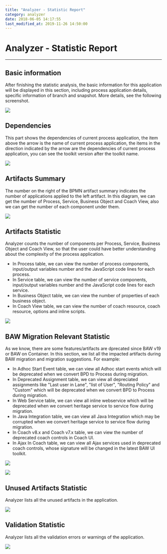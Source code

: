 ```yaml
---
title: "Analyzer - Statistic Report"
category: analyzer
date: 2018-06-05 14:17:55
last_modified_at: 2019-11-26 14:50:00
---
```


# Analyzer - Statistic Report
***

## Basic information
   
   After finishing the statistic analysis, the basic information for this application will be displayed in this section, including process application details, specific information of branch and snapshot. More details, see the following screenshot.

   ![][basic_info]

  
## Dependencies

   This part shows the dependencies of current process application, the item above the arrow is the name of current process application, the items in the direction indicated by the arrow are the dependencies of current process application, you can see the toolkit version after the toolkit name. 

   ![][dependencies]

## Artifacts Summary

   The number on the right of the BPMN artifact summary indicates the number of applications applied to the left artifact. In this diagram, we can get the number of Process, Service, Business Object and Coach View, also we can get the number of each component under them.

   ![][bpmn_artifacts_summary]

## Artifacts Statistic

   Analyzer counts the number of components per Process, Service, Business Object and Coach View, so that the user could have better understanding about the complexity of the process application.
   - In Process table, we can view the number of process components, input/output variables number and the JavaScript code lines for each process.
   - In Service table, we can view the number of service components, input/output variables number and the JavaScript code lines for each service.
   - In Business Object table, we can view the number of properties of each business object.
   - In Coach View table, we can view the number of coach resource, coach resource, options and inline scripts.

   ![][bpmn_artifacts_statistic]

## BAW Migration Relevant Statistic
   As we know, there are some features/artifacts are dprecated since BAW v19 or BAW on Container. In this section, we list all the impacted artifacts during BAW migration and migration suggestions. For example:
   - In Adhoc Start Event table, we can view all Adhoc start events which will be deprecated when we convert BPD to Process during migration.
   - In Deprecated Assignment table, we can view all depreciated assignments like "Last user in Lane", "list of User", "Routing Policy" and "Custom" which will be  deprecated when we convert BPD to Process during migration.
   - In Web Service table, we can view all inline webservice which will be deprecated when we convert heritage service to service flow during migration.
   - In Java Integration table, we can view all Java Integration which may be corrupted when we convert heritage service to service flow during migration.
   - In Coach v8.x and Coach v7.x table, we can view the number of deprecated coach controls in Coach UI.
   - In Ajax In Coach table, we can view all Ajax services used in deprecated coach controls, whose signature will be changed in the latest BAW UI toolkit.

   ![][migrate]

   ![][migrate_container]

## Unused Artifacts Statistic
   
   Analyzer lists all the unused artifacts in the application.

   ![][unused_artifacts]

## Validation Statistic
   
   Analyzer lists all the validation errors or warnings of the application.

   ![][validation]


[basic_info]: ../images/analyzer/basic_info.PNG
[dependencies]: ../images/analyzer/dependencies.PNG
[bpmn_artifacts_summary]: ../images/analyzer/bpmn_artifacts_summary.PNG
[bpmn_artifacts_statistic]: ../images/analyzer/bpmn_artifacts_statistic.PNG
[migrate]: ../images/analyzer/migrate.PNG
[migrate_container]: ../images/analyzer/migrate_container.PNG
[unused_artifacts]: ../images/analyzer/unused_artifacts.PNG
[validation]: ../images/analyzer/validation.PNG
